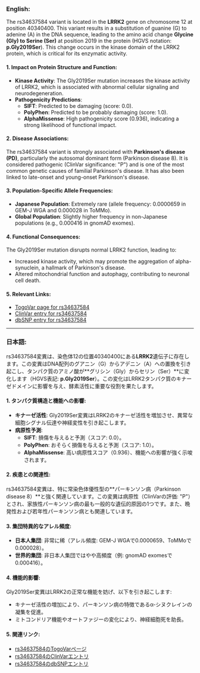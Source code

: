 ### English:
The rs34637584 variant is located in the **LRRK2** gene on chromosome 12 at position 40340400. This variant results in a substitution of guanine (G) to adenine (A) in the DNA sequence, leading to the amino acid change **Glycine (Gly) to Serine (Ser)** at position 2019 in the protein (HGVS notation: **p.Gly2019Ser**). This change occurs in the kinase domain of the LRRK2 protein, which is critical for its enzymatic activity.

#### 1. **Impact on Protein Structure and Function**:
- **Kinase Activity**: The Gly2019Ser mutation increases the kinase activity of LRRK2, which is associated with abnormal cellular signaling and neurodegeneration.
- **Pathogenicity Predictions**: 
  - **SIFT**: Predicted to be damaging (score: 0.0).
  - **PolyPhen**: Predicted to be probably damaging (score: 1.0).
  - **AlphaMissense**: High pathogenicity score (0.936), indicating a strong likelihood of functional impact.

#### 2. **Disease Associations**:
The rs34637584 variant is strongly associated with **Parkinson's disease (PD)**, particularly the autosomal dominant form (Parkinson disease 8). It is considered pathogenic (ClinVar significance: "P") and is one of the most common genetic causes of familial Parkinson's disease. It has also been linked to late-onset and young-onset Parkinson's disease.

#### 3. **Population-Specific Allele Frequencies**:
- **Japanese Population**: Extremely rare (allele frequency: 0.0000659 in GEM-J WGA and 0.000028 in ToMMo).
- **Global Population**: Slightly higher frequency in non-Japanese populations (e.g., 0.000416 in gnomAD exomes).

#### 4. **Functional Consequences**:
The Gly2019Ser mutation disrupts normal LRRK2 function, leading to:
- Increased kinase activity, which may promote the aggregation of alpha-synuclein, a hallmark of Parkinson's disease.
- Altered mitochondrial function and autophagy, contributing to neuronal cell death.

#### 5. **Relevant Links**:
- [TogoVar page for rs34637584](https://togovar.org/variant/tgv45580587)
- [ClinVar entry for rs34637584](https://www.ncbi.nlm.nih.gov/clinvar/variation/1940)
- [dbSNP entry for rs34637584](https://identifiers.org/dbsnp/rs34637584)

---

### 日本語:
rs34637584変異は、染色体12の位置40340400にある**LRRK2**遺伝子に存在します。この変異はDNA配列のグアニン（G）からアデニン（A）への置換を引き起こし、タンパク質のアミノ酸が**グリシン（Gly）からセリン（Ser）**に変化します（HGVS表記: **p.Gly2019Ser**）。この変化はLRRK2タンパク質のキナーゼドメインに影響を与え、酵素活性に重要な役割を果たします。

#### 1. **タンパク質構造と機能への影響**:
- **キナーゼ活性**: Gly2019Ser変異はLRRK2のキナーゼ活性を増加させ、異常な細胞シグナル伝達や神経変性を引き起こします。
- **病原性予測**:
  - **SIFT**: 損傷を与えると予測（スコア: 0.0）。
  - **PolyPhen**: おそらく損傷を与えると予測（スコア: 1.0）。
  - **AlphaMissense**: 高い病原性スコア（0.936）、機能への影響が強く示唆されます。

#### 2. **疾患との関連性**:
rs34637584変異は、特に常染色体優性型の**パーキンソン病（Parkinson disease 8）**と強く関連しています。この変異は病原性（ClinVarの評価: "P"）とされ、家族性パーキンソン病の最も一般的な遺伝的原因の1つです。また、晩発性および若年性パーキンソン病とも関連しています。

#### 3. **集団特異的なアレル頻度**:
- **日本人集団**: 非常に稀（アレル頻度: GEM-J WGAで0.0000659、ToMMoで0.000028）。
- **世界的集団**: 非日本人集団ではやや高頻度（例: gnomAD exomesで0.000416）。

#### 4. **機能的影響**:
Gly2019Ser変異はLRRK2の正常な機能を妨げ、以下を引き起こします:
- キナーゼ活性の増加により、パーキンソン病の特徴であるα-シヌクレインの凝集を促進。
- ミトコンドリア機能やオートファジーの変化により、神経細胞死を助長。

#### 5. **関連リンク**:
- [rs34637584のTogoVarページ](https://togovar.org/variant/tgv45580587)
- [rs34637584のClinVarエントリ](https://www.ncbi.nlm.nih.gov/clinvar/variation/1940)
- [rs34637584のdbSNPエントリ](https://identifiers.org/dbsnp/rs34637584)